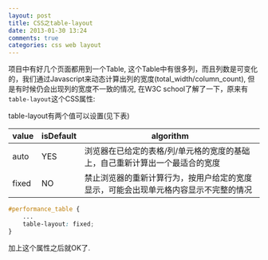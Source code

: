 ```yaml
---
layout: post
title: CSS之table-layout 
date: 2013-01-30 13:24
comments: true
categories: css web layout
---
```


项目中有好几个页面都用到一个Table, 这个Table中有很多列，而且列数是可变化的，我们通过Javascript来动态计算出列的宽度(total_width/column_count), 但是有时候仍会出现列的宽度不一致的情况, 在W3C school了解了一下，原来有`table-layout`这个CSS属性:

table-layout有两个值可以设置(见下表)


 value        | isDefault | algorithm                                                                                  
 -----------  | --------  | ------------------------------------------------------------------------------------------ 
 auto         | YES       |  浏览器在已给定的表格/列/单元格的宽度的基础上，自己重新计算出一个最适合的宽度               
 fixed        | NO        |  禁止浏览器的重新计算行为，按用户给定的宽度显示，可能会出现单元格内容显示不完整的情况       

  
``` scss 
#performance_table {
    ...
    table-layout: fixed;
}
```

加上这个属性之后就OK了.

